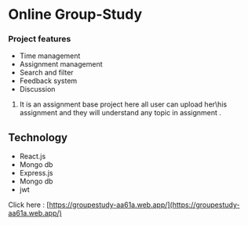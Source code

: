 # Online Group-Study

### Project features 
- Time management
- Assignment management
- Search and filter
- Feedback system
- Discussion
 
 1. It is an assignment base project here all user can upload her\his assignment  and they will understand any topic in assignment .
## Technology
- React.js
- Mongo db 
- Express.js
- Mongo db
- jwt 

Click here :  [https://groupestudy-aa61a.web.app/](https://groupestudy-aa61a.web.app/) 